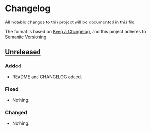 # Changelog

All notable changes to this project will be documented in this file.

The format is based on [Keep a Changelog](https://keepachangelog.com/en/1.0.0/),
and this project adheres to [Semantic Versioning](https://semver.org/spec/v2.0.0.html).

## [Unreleased]

### Added

- README and CHANGELOG added.

### Fixed

- Nothing.

### Changed

- Nothing.

[unreleased]: https://github.com/papadeltasierra/telink_zigbee_sdk/SDK-V3.6.8.2...HEAD
